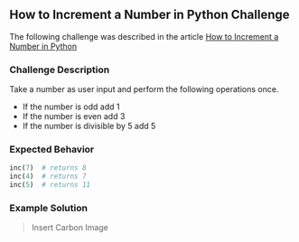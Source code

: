 ## How to Increment a Number in Python Challenge

The following challenge was described in the article [How to Increment a Number in Python](https://therenegadecoder.com/code/how-to-increment-a-number-in-python/#challenge)

### Challenge Description

Take a number as user input and perform the following operations once.

- If the number is odd add 1
- If the number is even add 3
- If the number is divisible by 5 add 5

### Expected Behavior

```py
inc(7)  # returns 8
inc(4)  # returns 7
inc(5)  # returns 11
```

### Example Solution

> Insert Carbon Image
